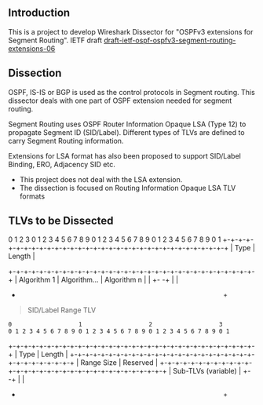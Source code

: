 ## Introduction

This is a project to develop Wireshark Dissector for "OSPFv3 extensions for Segment Routing". 
IETF draft [draft-ietf-ospf-ospfv3-segment-routing-extensions-06](https://tools.ietf.org/html/draft-ietf-ospf-ospfv3-segment-routing-extensions-06)

## Dissection

OSPF, IS-IS or BGP is used as the control protocols in Segment routing. This dissector deals with one part of OSPF extension needed for segment routing.

Segment Routing uses OSPF Router Information Opaque LSA (Type 12) to propagate Segment ID (SID/Label). Different types of TLVs are defined to carry Segment Routing information. 

Extensions for LSA format has also been proposed to support SID/Label Binding, ERO, Adjacency SID etc. 

  - This project does not deal with the LSA extension. 
  - The dissection is focused on Routing Information Opaque LSA TLV formats

## TLVs to be Dissected


  0                   1                   2                   3
  0 1 2 3 4 5 6 7 8 9 0 1 2 3 4 5 6 7 8 9 0 1 2 3 4 5 6 7 8 9 0 1
 +-+-+-+-+-+-+-+-+-+-+-+-+-+-+-+-+-+-+-+-+-+-+-+-+-+-+-+-+-+-+-+-+
 |              Type             |             Length            |

 +-+-+-+-+-+-+-+-+-+-+-+-+-+-+-+-+-+-+-+-+-+-+-+-+-+-+-+-+-+-+-+-+
 |   Algorithm 1 | Algorithm...  |   Algorithm n |               |
 +-                                                             -+
 |                                                               |
 +                                                               +


> SID/Label Range TLV

    0                   1                   2                   3
    0 1 2 3 4 5 6 7 8 9 0 1 2 3 4 5 6 7 8 9 0 1 2 3 4 5 6 7 8 9 0 1
   +-+-+-+-+-+-+-+-+-+-+-+-+-+-+-+-+-+-+-+-+-+-+-+-+-+-+-+-+-+-+-+-+
   |              Type             |             Length            |
   +-+-+-+-+-+-+-+-+-+-+-+-+-+-+-+-+-+-+-+-+-+-+-+-+-+-+-+-+-+-+-+-+
   |                    Range Size                 |   Reserved    |
   +-+-+-+-+-+-+-+-+-+-+-+-+-+-+-+-+-+-+-+-+-+-+-+-+-+-+-+-+-+-+-+-+
   |                        Sub-TLVs (variable)                    |
   +-                                                             -+
   |                                                               |
   +                                                               +